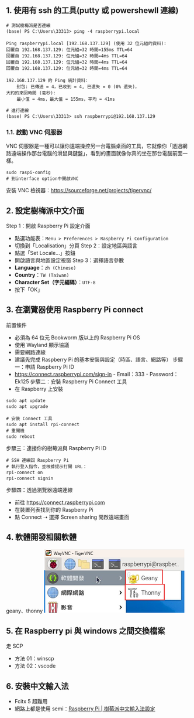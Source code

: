 ## 1. 使用有 ssh 的工具(putty 或 powershewll 連線)

```
# 測試樹梅派是否連線
(base) PS C:\Users\33313> ping -4 raspberrypi.local

Ping raspberrypi.local [192.168.137.129] (使用 32 位元組的資料):
回覆自 192.168.137.129: 位元組=32 時間=155ms TTL=64
回覆自 192.168.137.129: 位元組=32 時間=4ms TTL=64
回覆自 192.168.137.129: 位元組=32 時間=4ms TTL=64
回覆自 192.168.137.129: 位元組=32 時間=4ms TTL=64

192.168.137.129 的 Ping 統計資料:
    封包: 已傳送 = 4，已收到 = 4, 已遺失 = 0 (0% 遺失)，
大約的來回時間 (毫秒):
    最小值 = 4ms，最大值 = 155ms，平均 = 41ms
```

```
# 進行連線
(base) PS C:\Users\33313> ssh raspberrypi@192.168.137.129
```

### 1.1. 啟動 VNC 伺服器

VNC 伺服器是一種可以讓你遠端操控另一台電腦桌面的工具，它就像你「透過網路遠端操作那台電腦的滑鼠與鍵盤」，看到的畫面就像你真的坐在那台電腦前面一樣。

```
sudo raspi-config
# 到interface option中開啟VNC
```

安裝 VNC 檢視器：https://sourceforge.net/projects/tigervnc/

## 2. 設定樹梅派中文介面

Step 1：開啟 Raspberry Pi 設定介面

-   點選功能表：`Menu > Preferences > Raspberry Pi Configuration`
-   切換到「Localisation」分頁
    Step 2：設定地區與語言
-   點選「Set Locale...」按鈕
-   開啟語言與地區設定視窗
    Step 3：選擇語言參數
-   **Language**：`zh (Chinese)`
-   **Country**：`TW (Taiwan)`
-   **Character Set（字元編碼）**：`UTF-8`
-   按下「OK」

## 3. 在瀏覽器使用 Raspberry Pi connect

前置條件

-   必須為 64 位元 Bookworm 版以上的 Raspberry Pi OS
-   使用 Wayland 顯示協議
-   需要網路連線
-   建議先完成 Raspberry Pi 的基本安裝與設定（時區、語言、網路等）
    步驟一：申請 Raspberry Pi ID
-   https://connect.raspberrypi.com/sign-in - Email：333 - Password：Ek125
    步驟二：安裝 Raspberry Pi Connect 工具
-   在 Raspberry 上安裝

```
sudo apt update
sudo apt upgrade

# 安裝 Connect 工具
sudo apt install rpi-connect
# 重開機
sudo reboot

```

步驟三：連接你的樹莓派與 Raspberry Pi ID

```
# SSH 連線回 Raspberry Pi
# 執行登入指令，並根據提示打開 URL：
rpi-connect on
rpi-connect signin
```

步驟四：透過瀏覽器遠端連線

-   前往 https://connect.raspberrypi.com
-   在裝置列表找到你的 Raspberry Pi
-   點 Connect ➝ 選擇 Screen sharing 開啟遠端畫面

## 4. 軟體開發相關軟體

geany、thonny
![upgit_20250413_1744557918.png|384x175](https://raw.githubusercontent.com/kcwc1029/obsidian-upgit-image/main/2025/04/upgit_20250413_1744557918.png)

## 5. 在 Raspberry pi 與 windows 之間交換檔案

走 SCP

-   方法 01：winscp
-   方法 02：vscode

## 6. 安裝中文輸入法

-   Fcitx 5 超難用
-   網路上都是使用 semi：[Raspberry Pi | 樹莓派中文輸入法設定](https://hugheschung.blogspot.com/2019/01/raspberry-pi_24.html)

